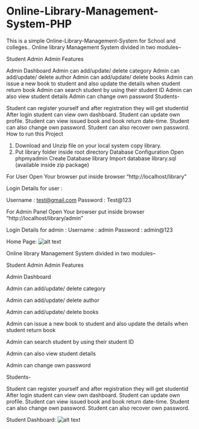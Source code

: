 # Online-Library-Management-System-PHP
This is a simple Online-Library-Management-System for School and colleges..
Online library Management System divided in two modules–

Student
Admin
Admin Features

Admin Dashboard
Admin can add/update/ delete category
Admin can add/update/ delete author
Admin can add/update/ delete books
Admin can issue a new book to student and also update the details when student return book
Admin can search student by using their student ID
Admin can also view student details
Admin can change own password
Students-

Student can register yourself and after registration they will get studentid
After login student can view own dashboard.
 Student can update own profile.
Student can view issued book and book return date-time.
Student can also change own password.
Student can also recover own password.
How to run this Project
1. Download and Unzip file on your local system copy library.
2. Put library folder inside root directory
Database Configuration
Open phpmyadmin
Create Database library
Import database library.sql (available inside zip package)

For User
Open Your browser put inside browser “http://localhost/library”

Login Details for user :

Username : test@gmail.com
Password : Test@123


For Admin Panel
Open Your browser put inside browser “http://localhost/library/admin”

Login Details for admin :
Username : admin
Password : admin@123

Home Page: 
![alt text](https://github.com/kumarpandule2000/Online-Library-Management-System-PHP/blob/master/Images/1%20Updated.png?raw=true)

Online library Management System divided in two modules–

Student
Admin
Admin Features

Admin Dashboard

Admin can add/update/ delete category

Admin can add/update/ delete author

Admin can add/update/ delete books

Admin can issue a new book to student and also update the details when student return book

Admin can search student by using their student ID

Admin can also view student details

Admin can change own password

Students-

Student can register yourself and after registration they will get studentid
After login student can view own dashboard.
Student can update own profile.
Student can view issued book and book return date-time.
Student can also change own password.
Student can also recover own password.

Student Dashboard:
![alt text](https://github.com/kumarpandule2000/Online-Library-Management-System-PHP/blob/master/Images/2.png?raw=true)
